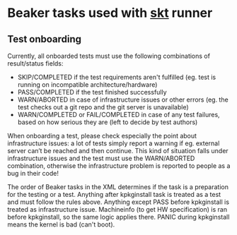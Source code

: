 # Beaker tasks used with [skt](https://github.com/RH-FMK/skt) runner


## Test onboarding

Currently, all onboarded tests must use the following combinations of
result/status fields:

* SKIP/COMPLETED if the test requirements aren't fulfilled (eg. test is running
on incompatible architecture/hardware)
* PASS/COMPLETED if the test finished successfully
* WARN/ABORTED in case of infrastructure issues or other errors (eg. the test
checks out a git repo and the git server is unavailable)
* WARN/COMPLETED or FAIL/COMPLETED in case of any test failures, based on how
serious they are (left to decide by test authors)

When onboarding a test, please check especially the point about infrastructure
issues: a lot of tests simply report a warning if eg. external server can’t be
reached and then continue. This kind of situation falls under infrastructure
issues and the test must use the WARN/ABORTED combination, otherwise the
infrastructure problem is reported to people as a bug in their code!

The order of Beaker tasks in the XML determines if the task is a preparation for
the testing or a test. Anything after kpkginstall task is treated as a test and
must follow the rules above. Anything except PASS before kpkginstall is treated
as infrastructure issue. Machineinfo (to get HW specification) is ran before
kpkginstall, so the same logic applies there. PANIC during kpkginstall means the
kernel is bad (can't boot).

